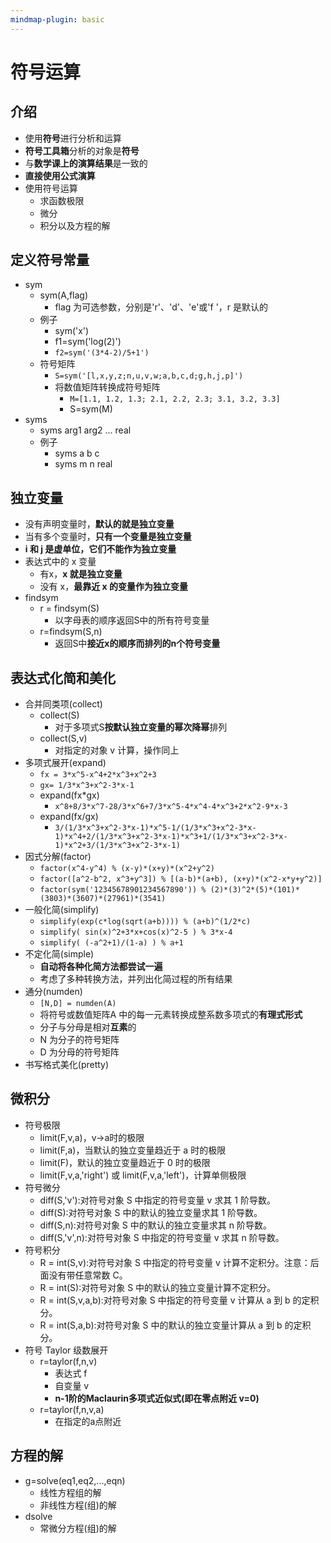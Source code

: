 ```yaml
---
mindmap-plugin: basic
---
```


# 符号运算

## 介绍
- 使用**符号**进行分析和运算
- **符号工具箱**分析的对象是**符号**
- 与**数学课上的演算结果**是一致的
- **直接使用公式演算**
- 使用符号运算
	- 求函数极限
	- 微分
	- 积分以及方程的解

## 定义符号常量
- sym
    - sym(A,flag)
        - flag 为可选参数，分别是'r'、'd'、'e'或'f '，r 是默认的
    - 例子
        - sym('x')
        - f1=sym('log(2)')
        - `f2=sym('(3*4-2)/5+1')`
    - 符号矩阵
        - `S=sym('[l,x,y,z;n,u,v,w;a,b,c,d;g,h,j,p]')`
        - 将数值矩阵转换成符号矩阵
            - `M=[1.1, 1.2, 1.3; 2.1, 2.2, 2.3; 3.1, 3.2, 3.3]`
            - S=sym(M)
- syms
    - syms arg1 arg2 ... real
    - 例子
        - syms a b c
        - syms m n real

## 独立变量
- 没有声明变量时，**默认的就是独立变量**
- 当有多个变量时，**只有一个变量是独立变量**
- **i 和 j 是虚单位，它们不能作为独立变量**
- 表达式中的 x 变量
	- 有x，**x 就是独立变量**
	- 没有 x，**最靠近 x 的变量作为独立变量**
- findsym
    - r = findsym(S)
        - 以字母表的顺序返回S中的所有符号变量
    - r=findsym(S,n)
        - 返回S中**接近x的顺序而排列的n个符号变量**

## 表达式化简和美化
- 合并同类项(collect)
    - collect(S)
        - 对于多项式S**按默认独立变量的幂次降幂**排列
    - collect(S,v)
        - 对指定的对象 v 计算，操作同上
- 多项式展开(expand)
    - `fx = 3*x^5-x^4+2*x^3+x^2+3`
    - `gx= 1/3*x^3+x^2-3*x-1`
    - expand(fx*gx)
        - `x^8+8/3*x^7-28/3*x^6+7/3*x^5-4*x^4-4*x^3+2*x^2-9*x-3`  
    - expand(fx/gx)
        - `3/(1/3*x^3+x^2-3*x-1)*x^5-1/(1/3*x^3+x^2-3*x-1)*x^4+2/(1/3*x^3+x^2-3*x-1)*x^3+1/(1/3*x^3+x^2-3*x-1)*x^2+3/(1/3*x^3+x^2-3*x-1)`
- 因式分解(factor)
    - `factor(x^4-y^4) % (x-y)*(x+y)*(x^2+y^2)`
    - `factor([a^2-b^2, x^3+y^3]) % [(a-b)*(a+b), (x+y)*(x^2-x*y+y^2)]`
    - `factor(sym('12345678901234567890')) % (2)*(3)^2*(5)*(101)*(3803)*(3607)*(27961)*(3541)`
- 一般化简(simplify)
    - `simplify(exp(c*log(sqrt(a+b)))) % (a+b)^(1/2*c)`
    - `simplify( sin(x)^2+3*x+cos(x)^2-5 ) % 3*x-4`
    - `simplify( (-a^2+1)/(1-a) ) % a+1`
- 不定化简(simple)
    - **自动将各种化简方法都尝试一遍**
    - 考虑了多种转换方法，并列出化简过程的所有结果
- 通分(numden) 
    - `[N,D] = numden(A)`
    - 将符号或数值矩阵A 中的每一元素转换成整系数多项式的**有理式形式**
    - 分子与分母是相对**互素**的
    - N 为分子的符号矩阵
    - D 为分母的符号矩阵
- 书写格式美化(pretty)

## 微积分
- 符号极限
    - limit(F,v,a)，v→a时的极限
    - limit(F,a)，当默认的独立变量趋近于 a 时的极限
    - limit(F)，默认的独立变量趋近于 0 时的极限
    - limit(F,v,a,'right') 或 limit(F,v,a,'left')，计算单侧极限
- 符号微分
    - diff(S,'v'):对符号对象 S 中指定的符号变量 v 求其 1 阶导数。
    - diff(S):对符号对象 S 中的默认的独立变量求其 1 阶导数。
    - diff(S,n):对符号对象 S 中的默认的独立变量求其 n 阶导数。
    - diff(S,'v',n):对符号对象 S 中指定的符号变量 v 求其 n 阶导数。    
- 符号积分
    - R = int(S,v):对符号对象 S 中指定的符号变量 v 计算不定积分。注意：后面没有带任意常数 C。
    - R = int(S):对符号对象 S 中的默认的独立变量计算不定积分。
    - R = int(S,v,a,b):对符号对象 S 中指定的符号变量 v 计算从 a 到 b 的定积分。 
    - R = int(S,a,b):对符号对象 S 中的默认的独立变量计算从 a 到 b 的定积分。
- 符号 Taylor 级数展开
    - r=taylor(f,n,v)
        - 表达式 f
        - 自变量 v
        - **n-1阶的Maclaurin多项式近似式(即在零点附近 v=0)**
    - r=taylor(f,n,v,a)
        - 在指定的a点附近

## 方程的解        
- g=solve(eq1,eq2,...,eqn)
    - 线性方程组的解
    - 非线性方程(组)的解
- dsolve
    - 常微分方程(组)的解
